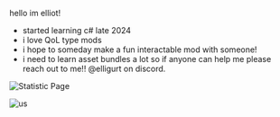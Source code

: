 hello im elliot! 

- started learning c# late 2024
- i love QoL type mods
- i hope to someday make a fun interactable mod with someone!
- i need to learn asset bundles a lot so if anyone can help me please reach out to me!! @elligurt on discord. 

![Statistic Page](https://github-readme-stats.vercel.app/api?username=elligurt&show_icons=true&theme=dark)


![us](https://github.com/user-attachments/assets/ee5b1ae7-8de4-4f78-aacc-787380c7521d)

